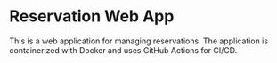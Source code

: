# Reservation Web App

This is a web application for managing reservations. The application is containerized with Docker and uses GitHub Actions for CI/CD.